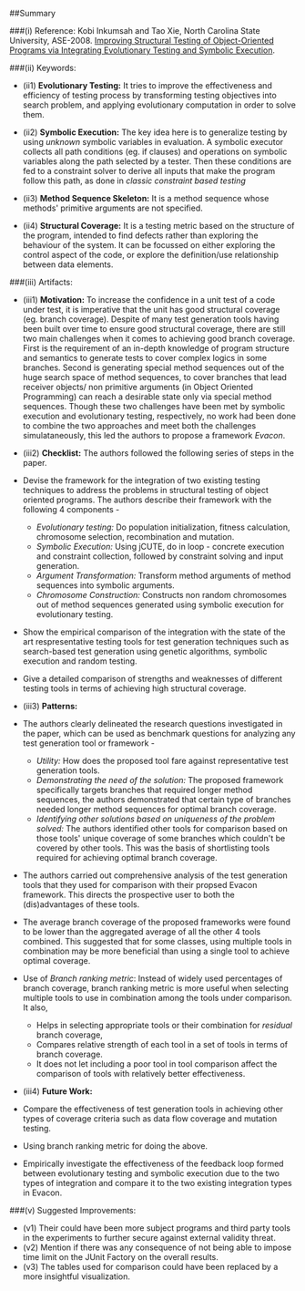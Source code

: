 ##Summary

###(i) Reference: Kobi Inkumsah and Tao Xie, North Carolina State University, ASE-2008. [Improving Structural Testing of Object-Oriented Programs via Integrating Evolutionary Testing and Symbolic Execution](http://ieeexplore.ieee.org/xpls/abs_all.jsp?arnumber=4639333). 

###(ii) Keywords:
* (ii1) **Evolutionary Testing:** It tries to improve the effectiveness and efficiency of testing process by transforming testing objectives into search problem, and applying evolutionary computation in order to solve them.

* (ii2) **Symbolic Execution:** The key idea here is to generalize testing by using *unknown* symbolic variables in evaluation. A symbolic executor collects all path conditions (eg. if clauses) and operations on symbolic variables along the path selected by a tester. Then these conditions are fed to a constraint solver to derive all inputs that make the program follow this path, as done in *classic constraint based testing*

* (ii3) **Method Sequence Skeleton:** It is a method sequence whose methods' primitive arguments are not specified.

* (ii4) **Structural Coverage:** It is a testing metric based on the structure of the program, intended to find defects rather than exploring the behaviour of the system. It can be focussed on either exploring the control aspect of the code, or explore the definition/use relationship between data elements.

###(iii) Artifacts:

* (iii1) **Motivation:** To increase the confidence in a unit test of a code under test, it is imperative that the unit has good structural coverage (eg. branch coverage). Despite of many test generation tools having been built over time to ensure good structural coverage, there are still two main challenges when it comes to achieving good branch coverage. First is the requirement of an in-depth knowledge of program structure and semantics to generate tests to cover complex logics in some branches. Second is generating special method sequences out of the huge search space of method sequences, to cover branches that lead receiver objects/ non primitive arguments (in Object Oriented Programming) can reach a desirable state only via special method sequences. Though these two challenges have been met by symbolic execution and evolutionary testing, respectively, no work had been done to combine the two approaches and meet both the challenges simulataneously, this led the authors to propose a framework *Evacon*. 

* (iii2) **Checklist:** The authors followed the following series of steps in the paper.
 * Devise the framework for the integration of two existing testing techniques to address the problems in structural testing of object oriented programs. The authors describe their framework with the following 4 components -
    * *Evolutionary testing:* Do population initialization, fitness calculation, chromosome selection, recombination and mutation.
    * *Symbolic Execution:* Using jCUTE, do in loop - concrete execution and constraint collection, followed by constraint solving and input generation.
    * *Argument Transformation:* Transform method arguments of method sequences into symbolic arguments.
    * *Chromosome Construction:* Constructs non random chromosomes out of method sequences generated using symbolic execution for evolutionary testing.
 * Show the empirical comparison of the integration with the state of the art respresentative testing tools for test generation techniques such as search-based test generation using genetic algorithms, symbolic execution and random testing.
 * Give a detailed comparison of strengths and weaknesses of different testing tools in terms of achieving high structural coverage.

* (iii3) **Patterns:** 
 * The authors clearly delineated the research questions investigated in the paper, which can be used as benchmark questions for analyzing any test generation tool or framework -
    * *Utility:* How does the proposed tool fare against representative test generation tools.
    * *Demonstrating the need of the solution:* The proposed framework specifically targets branches that required longer method sequences, the authors demonstrated that certain type of branches needed longer method sequences for optimal branch coverage.
    * *Identifying other solutions based on uniqueness of the problem solved:* The authors identified other tools for comparison based on those tools' unique coverage of some branches which couldn't be covered by other tools. This was the basis of shortlisting tools required for achieving optimal branch coverage.
 * The authors carried out comprehensive analysis of the test generation tools that they used for comparison with their propsed Evacon framework. This directs the prospective user to both the (dis)advantages of these tools. 
 * The average branch coverage of the proposed frameworks were found to be lower than the aggregated average of all the other 4 tools combined. This suggested that for some classes, using multiple tools in combination may be more beneficial than using a single tool to achieve optimal coverage.
 * Use of *Branch ranking metric*: Instead of widely used percentages of branch coverage, branch ranking metric is more useful when selecting multiple tools to use in combination among the tools under comparison. It also,
    * Helps in selecting appropriate tools or their combination for *residual* branch coverage,
    * Compares relative strength of each tool in a set of tools in terms of branch coverage.
    * It does not let including a poor tool in tool comparison affect the comparison of tools with relatively better effectiveness.
  
* (iii4) **Future Work:**
 * Compare the effectiveness of test generation tools in achieving other types of coverage criteria such as data flow coverage and mutation testing.
 * Using branch ranking metric for doing the above.
 * Empirically investigate the effectiveness of the feedback loop formed between evolutionary testing and symbolic execution due to the two types of integration and compare it to the two existing integration types in Evacon.
  
###(v) Suggested Improvements:
* (v1) Their could have been more subject programs and third party tools in the experiments to further secure against external validity threat.
* (v2) Mention if there was any consequence of not being able to impose time limit on the JUnit Factory on the overall results.
* (v3) The tables used for comparison could have been replaced by a more insightful visualization.

